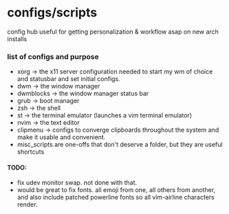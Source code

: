 # configs/scripts
config hub useful for getting personalization & workflow asap on new arch installs

### list of configs and purpose
* xorg -> the x11 server configuration needed to start my wm of choice and statusbar and set initial configs.   
* dwm -> the window manager  
* dwmblocks -> the window manager status bar  
* grub -> boot manager  
* zsh -> the shell  
* st -> the terminal emulator (launches a vim terminal emulator)
* nvim -> the text editor  
* clipmenu -> configs to converge clipboards throughout the system and make it usable and convenient.  
* misc_scripts are one-offs that don't deserve a folder, but they are useful shortcuts  

#### TODO:  
* fix udev monitor swap. not done with that.  
* would be great to fix fonts. all emoji from one, all others from another, and also include patched powerline fonts so all vim-airline characters render. 
